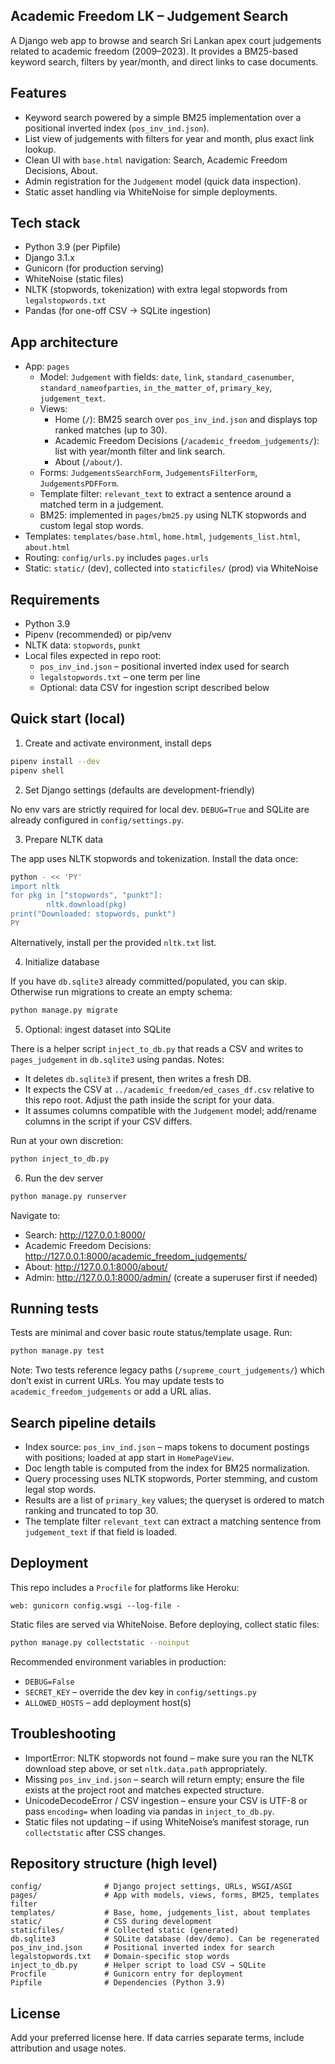 ## Academic Freedom LK – Judgement Search

A Django web app to browse and search Sri Lankan apex court judgements related to academic freedom (2009–2023). It provides a BM25-based keyword search, filters by year/month, and direct links to case documents.

## Features

- Keyword search powered by a simple BM25 implementation over a positional inverted index (`pos_inv_ind.json`).
- List view of judgements with filters for year and month, plus exact link lookup.
- Clean UI with `base.html` navigation: Search, Academic Freedom Decisions, About.
- Admin registration for the `Judgement` model (quick data inspection).
- Static asset handling via WhiteNoise for simple deployments.

## Tech stack

- Python 3.9 (per Pipfile)
- Django 3.1.x
- Gunicorn (for production serving)
- WhiteNoise (static files)
- NLTK (stopwords, tokenization) with extra legal stopwords from `legalstopwords.txt`
- Pandas (for one-off CSV → SQLite ingestion)

## App architecture

- App: `pages`
	- Model: `Judgement` with fields: `date`, `link`, `standard_casenumber`, `standard_nameofparties`, `in_the_matter_of`, `primary_key`, `judgement_text`.
	- Views:
		- Home (`/`): BM25 search over `pos_inv_ind.json` and displays top ranked matches (up to 30).
		- Academic Freedom Decisions (`/academic_freedom_judgements/`): list with year/month filter and link search.
		- About (`/about/`).
	- Forms: `JudgementsSearchForm`, `JudgementsFilterForm`, `JudgementsPDFForm`.
	- Template filter: `relevant_text` to extract a sentence around a matched term in a judgement.
	- BM25: implemented in `pages/bm25.py` using NLTK stopwords and custom legal stop words.
- Templates: `templates/base.html`, `home.html`, `judgements_list.html`, `about.html`
- Routing: `config/urls.py` includes `pages.urls`
- Static: `static/` (dev), collected into `staticfiles/` (prod) via WhiteNoise

## Requirements

- Python 3.9
- Pipenv (recommended) or pip/venv
- NLTK data: `stopwords`, `punkt`
- Local files expected in repo root:
	- `pos_inv_ind.json` – positional inverted index used for search
	- `legalstopwords.txt` – one term per line
	- Optional: data CSV for ingestion script described below

## Quick start (local)

1) Create and activate environment, install deps

```bash
pipenv install --dev
pipenv shell
```

2) Set Django settings (defaults are development-friendly)

No env vars are strictly required for local dev. `DEBUG=True` and SQLite are already configured in `config/settings.py`.

3) Prepare NLTK data

The app uses NLTK stopwords and tokenization. Install the data once:

```bash
python - << 'PY'
import nltk
for pkg in ["stopwords", "punkt"]:
		nltk.download(pkg)
print("Downloaded: stopwords, punkt")
PY
```

Alternatively, install per the provided `nltk.txt` list.

4) Initialize database

If you have `db.sqlite3` already committed/populated, you can skip. Otherwise run migrations to create an empty schema:

```bash
python manage.py migrate
```

5) Optional: ingest dataset into SQLite

There is a helper script `inject_to_db.py` that reads a CSV and writes to `pages_judgement` in `db.sqlite3` using pandas. Notes:

- It deletes `db.sqlite3` if present, then writes a fresh DB.
- It expects the CSV at `../academic_freedom/ed_cases_df.csv` relative to this repo root. Adjust the path inside the script for your data.
- It assumes columns compatible with the `Judgement` model; add/rename columns in the script if your CSV differs.

Run at your own discretion:

```bash
python inject_to_db.py
```

6) Run the dev server

```bash
python manage.py runserver
```

Navigate to:

- Search: http://127.0.0.1:8000/
- Academic Freedom Decisions: http://127.0.0.1:8000/academic_freedom_judgements/
- About: http://127.0.0.1:8000/about/
- Admin: http://127.0.0.1:8000/admin/ (create a superuser first if needed)

## Running tests

Tests are minimal and cover basic route status/template usage. Run:

```bash
python manage.py test
```

Note: Two tests reference legacy paths (`/supreme_court_judgements/`) which don’t exist in current URLs. You may update tests to `academic_freedom_judgements` or add a URL alias.

## Search pipeline details

- Index source: `pos_inv_ind.json` – maps tokens to document postings with positions; loaded at app start in `HomePageView`.
- Doc length table is computed from the index for BM25 normalization.
- Query processing uses NLTK stopwords, Porter stemming, and custom legal stop words.
- Results are a list of `primary_key` values; the queryset is ordered to match ranking and truncated to top 30.
- The template filter `relevant_text` can extract a matching sentence from `judgement_text` if that field is loaded.

## Deployment

This repo includes a `Procfile` for platforms like Heroku:

```
web: gunicorn config.wsgi --log-file -
```

Static files are served via WhiteNoise. Before deploying, collect static files:

```bash
python manage.py collectstatic --noinput
```

Recommended environment variables in production:

- `DEBUG=False`
- `SECRET_KEY` – override the dev key in `config/settings.py`
- `ALLOWED_HOSTS` – add deployment host(s)

## Troubleshooting

- ImportError: NLTK stopwords not found – make sure you ran the NLTK download step above, or set `nltk.data.path` appropriately.
- Missing `pos_inv_ind.json` – search will return empty; ensure the file exists at the project root and matches expected structure.
- UnicodeDecodeError / CSV ingestion – ensure your CSV is UTF-8 or pass `encoding=` when loading via pandas in `inject_to_db.py`.
- Static files not updating – if using WhiteNoise’s manifest storage, run `collectstatic` after CSS changes.

## Repository structure (high level)

```
config/              # Django project settings, URLs, WSGI/ASGI
pages/               # App with models, views, forms, BM25, templates filter
templates/           # Base, home, judgements_list, about templates
static/              # CSS during development
staticfiles/         # Collected static (generated)
db.sqlite3           # SQLite database (dev/demo). Can be regenerated
pos_inv_ind.json     # Positional inverted index for search
legalstopwords.txt   # Domain-specific stop words
inject_to_db.py      # Helper script to load CSV → SQLite
Procfile             # Gunicorn entry for deployment
Pipfile              # Dependencies (Python 3.9)
```

## License

Add your preferred license here. If data carries separate terms, include attribution and usage notes.

